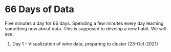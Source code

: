 # 66 Days of Data   

Five minutes a day for 66 days. Spending a few minutes every day learning something new about data.  This is supposed to develop a new habit. We will see.

1. Day 1 - Visualization of wine data, preparing to cluster  (23-Oct-2021)
